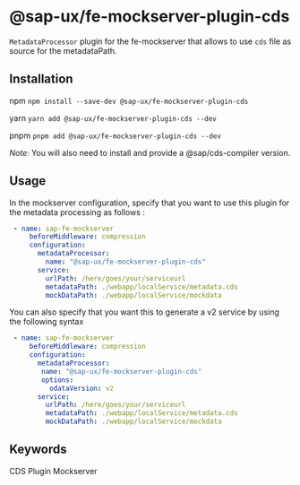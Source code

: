 # @sap-ux/fe-mockserver-plugin-cds

`MetadataProcessor` plugin for the fe-mockserver that allows to use `cds` file as source for the metadataPath.



## Installation
npm
`npm install --save-dev @sap-ux/fe-mockserver-plugin-cds`

yarn
`yarn add @sap-ux/fe-mockserver-plugin-cds --dev`

pnpm
`pnpm add @sap-ux/fe-mockserver-plugin-cds --dev`

*Note*: You will also need to install and provide a @sap/cds-compiler version.

## Usage

In the mockserver configuration, specify that you want to use this plugin for the metadata processing as follows :

```yaml
 - name: sap-fe-mockserver
     beforeMiddleware: compression
     configuration:
       metadataProcessor: 
         name: "@sap-ux/fe-mockserver-plugin-cds"
       service:
         urlPath: /here/goes/your/serviceurl
         metadataPath: ./webapp/localService/metadata.cds
         mockDataPath: ./webapp/localService/mockdata
```

You can also specify that you want this to generate a v2 service by using the following syntax

```yaml
 - name: sap-fe-mockserver
     beforeMiddleware: compression
     configuration:
       metadataProcessor: 
        name: "@sap-ux/fe-mockserver-plugin-cds"
        options: 
          odataVersion: v2
       service:
         urlPath: /here/goes/your/serviceurl
         metadataPath: ./webapp/localService/metadata.cds
         mockDataPath: ./webapp/localService/mockdata
```

## Keywords
CDS Plugin Mockserver


